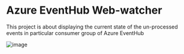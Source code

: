 # Azure EventHub Web-watcher
This project is about displaying the current state of the un-processed events in particular consumer group of Azure EventHub 

![image](https://user-images.githubusercontent.com/89332819/154089185-373279cc-f330-4e62-9375-b804d71fc8f8.png)
